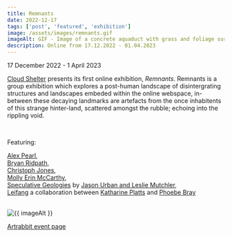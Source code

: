 ```yaml
---
title: Remnants
date: 2022-12-17
tags: ['post', 'featured', 'exhibition']
image: /assets/images/remnants.gif
imageAlt: GIF - Image of a concrete aquaduct with grass and foliage surrounding it with green rippling water reflecting the landscape on a black background
description: Online from 17.12.2022 - 01.04.2023
---
```

<p>17 December 2022 - 1 April 2023</p>

<p><a href="/">Cloud Shelter</a> presents its first online exhibition, <i>Remnants</i>. Remnants is a group exhibition which explores a post-human landscape of disintergrating structures and landscapes embeded within the online webspace, in-between these decaying landmarks are artefacts from the once inhabitents of this strange hinter-land, scattered amongst the rubble; echoing into the rippling void.</p>
<br>

<p>Featuring:</p>

<p><a href="https://www.instagram.com/rotagavinii/" target="_blank" rel="noopener">Alex Pearl</a>, <br>
<a href="https://www.instagram.com/bralri/" target="_blank" rel="noopener">Bryan Ridpath</a>, <br>
<a href="https://www.instagram.com/_christophjones/" target="_blank" rel="noopener">Christoph Jones</a>, <br>
<a href="https://www.instagram.com/molly.erh/" target="_blank" rel="noopener">Molly Erin McCarthy</a>, <br>
<a href="https://www.instagram.com/speculative_geologies/" target="_blank" rel="noopener">Speculative Geologies</a> by <a href="https://www.instagram.com/julmstudios/" target="_blank" rel="noopener">Jason Urban and Leslie Mutchler</a>, <br>
<a href="https://www.instagram.com/leifang2022/" target="_blank" rel="noopener">Leifang</a> a collaboration between <a href="https://www.instagram.com/katharineplatts/" target="_blank" rel="noopener">Katharine Platts</a> and <a href="https://www.instagram.com/phoebebray_/" target="_blank" rel="noopener">Phoebe Bray</a></p>
<br>

<img src="{{ image  }}" alt="{{ imageAlt }}" title="{{ imageAlt }}" class="main-article__figure">
<br>

<p><a href="https://www.artrabbit.com/events/remnants-2022" target="_blank" rel="noopener">Artrabbit event page</a></p>